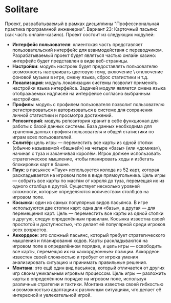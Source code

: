 # Solitare
Проект, разрабатываемый в рамках дисциплины "Профессиональная практика программной инженерии". Вариант 23: Карточный пасьянс (как часть онлайн-казино).
Проект состоит из следующих модулей:

- **Интерфейс пользователя**: клиентская часть представляет пользовательский интерфейс для взаимодействия с переводчиком. Разрабатываемый проект будет являться частью онлайн казино: интерфейс будет представлен в виде веб-страницы.
- **Настройки**: модуль настроек будет предоставлять пользователю возможность настраивать цветовую тему, включение \ отключение фоновой музыки в игре, смену языка, сброс статистики и т.д.
- **Локализация**: модуль локализации системы позволит применять настройки языка интерфейса. Задачей модуля является смена языка отображаемых надписей на интерфейсе согласно выбранным настройкам.
- **Профиль**: модуль с профилем пользователя позволит пользователю регистрироваться и авторизоваться в системе для сохранения личной статистики и просмотра достижений.
- **Репозиторий**: модуль репозитория хранит в себе функционал для работы с базой данных системы. База данных необходима для хранения данных профиля пользователя и общей статистики по играм всех пользователей.
- **Солитёр**: цель игры — переместить все карты из одной стопки (обычно называемой «башней») на четыре «базы» (или «домика»), начиная с туза и заканчивая королём. Игрок должен использовать стратегическое мышление, чтобы планировать ходы и избегать блокировки карт в башне.
- **Паук**: в пасьянсе «Паук» используется колода из 52 карт, которая раскладывается на игровом поле в виде прямоугольника. Цель игры — собрать все карты по мастям от короля до туза, перемещая их из одного столбца в другой. Существует несколько уровней сложности, которые определяются количеством столбцов на игровом поле.
- **Косынка**: один из самых популярных видов пасьянса. В игре используются две стопки карт: одна для «базы», а другая — для перемещения карт. Цель — переместить все карты из одной стопки в другую, следуя определённым правилам. Косынка известна своей простотой и доступностью, что делает её популярной среди игроков всех возрастов.
- **Аккордеон**: это сложный пасьянс, который требует стратегического мышления и планирования ходов. Карты раскладываются на игровом поле в определённом порядке, и цель игры — освободить все карты, перемещая их на «аккордеонные» позиции. Аккордеон известен своей сложностью и требует от игрока умения анализировать ситуацию и принимать правильные решения.
- **Монтана**: это ещё один вид пасьянса, который отличается от других игр своим уникальным игровым процессом. Цель игры — разложить карты в определённом порядке на игровом поле, используя различные стратегии и тактики. Монтана известна своей гибкостью и возможностью адаптации к различным ситуациям, что делает её интересной и увлекательной игрой.
